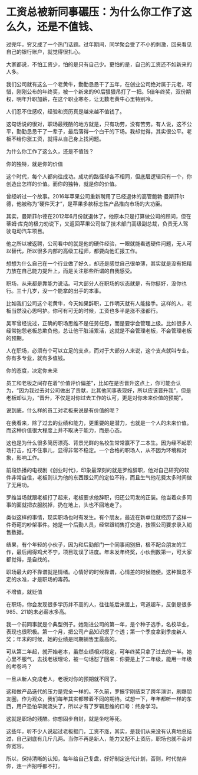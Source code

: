 # 工资总被新同事碾压：为什么你工作了这么久，还是不值钱、

过完年，穷又成了一个热门话题。过年期间，同学聚会受了不小的刺激，回来看见自己的银行账户，就觉得很扎心。

 

大家都说，不怕工资少，怕的是只有自己少。更怕的是，自己的工资还不如新来的人多。

 

我们公司就有这么一个老黄牛，勤勤恳恳干了五年，在创业公司绝对属于元老，可惜，刚刚公布的年终奖，被一个新来的90后狠狠吊打了一把。5倍年终奖，双份期权，明年升职加薪，在这个职业寒冬，让无数老黄牛心里特别冷。

 

人们忍不住感叹，经验和资历真是越来越不值钱了。

 

这句话说的很对，职场最残酷的地方就是，只有功劳，没有苦劳。有人说，这不公平，勤勤恳恳干了一辈子，最后落得一个白干的下场。我却觉得，其实很公平。老板不给你涨工资，就得从自己身上找问题。

 

为什么你工作了这么久，还是不值钱？





 

你的独特，就是你的价值

 

这个时代，每个人都向往成功。成功的路径却各不相同，但底层逻辑只有一个，你创造出怎样的价值。而你的独特，就是你的价值。

 

曾经听过一个故事。2016年苹果公司重新聘用了已经退休的高管鲍勃·曼斯菲尔德，他被称为“硬件天才”，是苹果多款标志性产品推向市场的大功臣。

 

其实，曼斯菲尔德在2012年6月份就退休了，他原本只是打算做公司的顾问，但在蒂姆·库克的极力劝说下，又返回苹果公司做了技术部门高级副总裁，负责无人驾驶电动汽车项目。

 

他之所以被返聘，公司看中的就是他的硬件经验，一眼就能看透硬件问题，无人可以替代，所以很多内部的高级工程师，都要向他汇报工作。

 

想想为什么自己在一个行业做了好久，却还是感觉自己很单薄，其实就是没有把精力放在自己能力提升上，而是关注那些所谓的自我感受。



职场，从来都是靠能力说话。可大部分人在职场的状态就是，有你挺好，没你也行。三十几岁，没一个能拿的出手的本事。

 

比如我们公司这个老黄牛，今天如果辞职，工作明天就有人能接手。这样的人，老板当然没心思呵护。你可有可无的时候，工资也多半是涨不涨都行。

 

吴军曾经说过，正确的职场思维不是任劳任怨，而是要学会管理上级。比如很多人经常抱怨老板总欺负他，总让他干脏活累活，这就是不会管理老板，不会管理老板的预期。

 

人在职场，必须有个可以立足的支点，而对于大部分人来说，这个支点就叫专业。你有多专业，就有多值钱。





 

你的态度，决定你未来



员工和老板之间存在着“价值评价偏差”，比如在是否晋升这点上，你可能会认为，“因为我过去对公司做出了贡献，比其他同事表现好，所以应该晋升我”，但是老板却认为，“晋升，不仅是对你过去工作的认可，更是对你未来价值的预期”。



说到底，什么样的员工对老板来说是有价值的呢？



在我看来，除了过去的业绩和能力，更重要的是潜力，也就是一个人的未来价值。而这种价值很大程度上并不取决于能力，而是心态。



这也是为什么很多简历漂亮、背景光鲜的名校生常常赢不了二本生。因为经不起职场打击，扛不住事儿，显得非常不稳定。一个合格的职场人，从不因为环境和对象，影响工作。



前段热播的电视剧《创业时代》，印象最深刻的就是罗维辞职，他对自己研究的软件非常自信，老板则认为他的东西跟公司的定位不符，而且生气他花费太多时间做了无用功。

 

罗维当场就跟老板打了起来，老板要求他辞职，归还公司发的正装。他当着众多同事的面就把衣服脱掉，扔在地上，头也不回地走了。

 

类似这样的事情，现实职场也时有发生。有个朋友，最近在新单位就经历了这样一件奇葩的吵架事件。她是一个后勤人员，经常跟销售打交道，按照公司要求录入销售数据。

 

结果，有个年轻的小伙子，因为和后勤部门一个同事闹别扭，极不配合朋友的工作，最后闹得鸡犬不宁，项目耽误了进度。年末发年终奖，小伙倒数第一，可大家都觉得，是自找的。

 

职场最大的不靠谱就是情绪。心情好的时候靠谱，心情差的时候随便。这种飘忽不定的水准，才是职场的毒药。

 





不增值，就贬值



在职场，你会发现很多学历并不高的人，往往能后来居上，弯道超车，反倒是很多985、211的未必薪水多高。



我一个前同事就是个典型例子。她刚进公司的第一年，是个种子选手，名校毕业，表现也很积极。第一个月，把公司产品知识摸了个透；第一个季度拿到季度新人奖；年末的时候，她的业绩是同期销售里最高的。



可从第二年起，就开始老本，虽然业绩相对稳定，可年终奖只拿了过去的一半。她心里不服气，去找老板理论，被一句话怼了回来：你要是上了二年级，能用一年级的考卷吗？



一旦从新人变成老人，老板对你的预期就不同了。



这和做产品迭代的压力是完全一样的。不久前，罗振宇刚结束了跨年演讲，刷爆朋友圈，作为观众，我们每年其实都带着不同的期待。试想一下，年年都听一样的东西，用户恐怕早就流失了，所以才有了罗辑思维的口号：终身学习。



这就是职场的残酷。你想固步自封，就是坐吃等死。



这些年，听不少人说起过老板抠门，工资不涨，其实，是我们从来没有认真地总结过，自己到底有几斤几两。当你不再是新人，能力又配不上资历，职场也就不会对你宽容。



所以，保持清晰的认知，每年给自己复盘，好好制定迭代计划，否则，时代抛弃你，连一声招呼都不打。